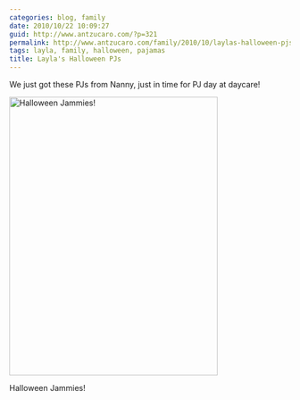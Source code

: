 ```yaml
---
categories: blog, family
date: 2010/10/22 10:09:27
guid: http://www.antzucaro.com/?p=321
permalink: http://www.antzucaro.com/family/2010/10/laylas-halloween-pjs/
tags: layla, family, halloween, pajamas
title: Layla's Halloween PJs
---
```

We just got these PJs from Nanny, just in time for PJ day at daycare!

<div class="wp-caption aligncenter" style="width: 373px"><img style="display: block;" title="Halloween Jammies!" src="http://media.antzucaro.com/uploads/2010/10/wpid-IMG_20101022_080153.jpg" alt="Halloween Jammies!" width="373" height="499" /><p class="wp-caption-text">Halloween Jammies!</p></div>